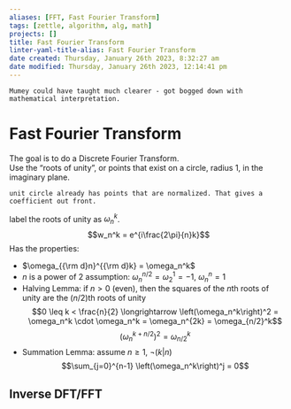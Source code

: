 ```yaml
---
aliases: [FFT, Fast Fourier Transform]
tags: [zettle, algorithm, alg, math]
projects: []
title: Fast Fourier Transform
linter-yaml-title-alias: Fast Fourier Transform
date created: Thursday, January 26th 2023, 8:32:27 am
date modified: Thursday, January 26th 2023, 12:14:41 pm
---
```

```ad-note
Mumey could have taught much clearer - got bogged down with mathematical interpretation.
```

# Fast Fourier Transform

The goal is to do a Discrete Fourier Transform.  
Use the “roots of unity”, or points that exist on a circle, radius 1, in the imaginary plane.

```ad-note
unit circle already has points that are normalized. That gives a coefficient out front. 
```

label the roots of unity as $\omega^k_n$.  $$w_n^k = e^{i\frac{2\pi}{n}k}$$ Has the properties:
* $\omega_{{\rm d}n}^{{\rm d}k} = \omega_n^k$
* $n$ is a power of 2 assumption: $\omega_n^{n/2} = \omega_2^1 = -1$, $\omega_n^n = 1$
* Halving Lemma: if $n>0$ (even), then the squares of the $n$th roots of unity are the $(n/2)$th roots of unity $$0 \leq k < \frac{n}{2} \longrightarrow \left(\omega_n^k\right)^2 = \omega_n^k \cdot \omega_n^k = \omega_n^{2k} = \omega_{n/2}^k$$$$\left(\omega_n^{k+n/2}\right)^2 = \omega_{n/2}^k$$
* Summation Lemma: assume $n \geq 1$, $\lnot \left(k | n\right)$ $$\sum_{j=0}^{n-1} \left(\omega_n^k\right)^j = 0$$ 
## Inverse DFT/FFT
